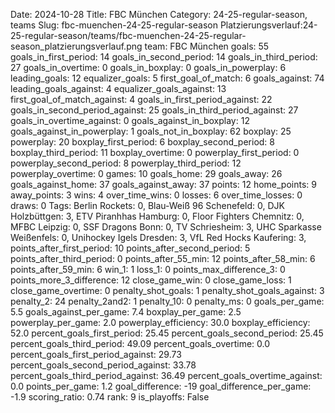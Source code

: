 Date: 2024-10-28
Title: FBC München
Category: 24-25-regular-season, teams
Slug: fbc-muenchen-24-25-regular-season
Platzierungsverlauf:24-25-regular-season/teams/fbc-muenchen-24-25-regular-season_platzierungsverlauf.png
team: FBC München
goals: 55
goals_in_first_period: 14
goals_in_second_period: 14
goals_in_third_period: 27
goals_in_overtime: 0
goals_in_boxplay: 0
goals_in_powerplay: 6
leading_goals: 12
equalizer_goals: 5
first_goal_of_match: 6
goals_against: 74
leading_goals_against: 4
equalizer_goals_against: 13
first_goal_of_match_against: 4
goals_in_first_period_against: 22
goals_in_second_period_against: 25
goals_in_third_period_against: 27
goals_in_overtime_against: 0
goals_against_in_boxplay: 12
goals_against_in_powerplay: 1
goals_not_in_boxplay: 62
boxplay: 25
powerplay: 20
boxplay_first_period: 6
boxplay_second_period: 8
boxplay_third_period: 11
boxplay_overtime: 0
powerplay_first_period: 0
powerplay_second_period: 8
powerplay_third_period: 12
powerplay_overtime: 0
games: 10
goals_home: 29
goals_away: 26
goals_against_home: 37
goals_against_away: 37
points: 12
home_points: 9
away_points: 3
wins: 4
over_time_wins: 0
losses: 6
over_time_losses: 0
draws: 0
Tags:  Berlin Rockets: 0,  Blau-Weiß 96 Schenefeld: 0,  DJK Holzbüttgen: 3,  ETV Piranhhas Hamburg: 0,  Floor Fighters Chemnitz: 0,  MFBC Leipzig: 0,  SSF Dragons Bonn: 0,  TV Schriesheim: 3,  UHC Sparkasse Weißenfels: 0,  Unihockey Igels Dresden: 3,  VfL Red Hocks Kaufering: 3,
points_after_first_period: 10
points_after_second_period: 5
points_after_third_period: 0
points_after_55_min: 12
points_after_58_min: 6
points_after_59_min: 6
win_1: 1
loss_1: 0
points_max_difference_3: 0
points_more_3_difference: 12
close_game_win: 0
close_game_loss: 1
close_game_overtime: 0
penalty_shot_goals: 1
penalty_shot_goals_against: 3
penalty_2: 24
penalty_2and2: 1
penalty_10: 0
penalty_ms: 0
goals_per_game: 5.5
goals_against_per_game: 7.4
boxplay_per_game: 2.5
powerplay_per_game: 2.0
powerplay_efficiency: 30.0
boxplay_efficiency: 52.0
percent_goals_first_period: 25.45
percent_goals_second_period: 25.45
percent_goals_third_period: 49.09
percent_goals_overtime: 0.0
percent_goals_first_period_against: 29.73
percent_goals_second_period_against: 33.78
percent_goals_third_period_against: 36.49
percent_goals_overtime_against: 0.0
points_per_game: 1.2
goal_difference: -19
goal_difference_per_game: -1.9
scoring_ratio: 0.74
rank: 9
is_playoffs: False
